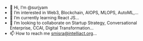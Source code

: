 - 👋 Hi, I’m @surjyam
- 👀 I’m interested in Web3, Blockchain, AIOPS, MLOPS, AutoML,...
- 🌱 I’m currently learning React JS...
- 💞️ I’m looking to collaborate on Startup Strategy, Conversational Enterprise, CCAI, Digital Transformation...
- 📫 How to reach me smisra@intelliact.org...

<!---
surjyam/surjyam is a ✨ special ✨ repository because its `README.md` (this file) appears on your GitHub profile.
You can click the Preview link to take a look at your changes.
--->
